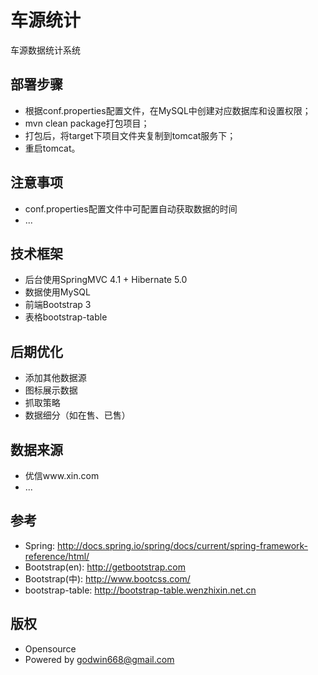 # 车源统计

车源数据统计系统

## 部署步骤

* 根据conf.properties配置文件，在MySQL中创建对应数据库和设置权限；
* mvn clean package打包项目；
* 打包后，将target下项目文件夹复制到tomcat服务下；
* 重启tomcat。

## 注意事项

* conf.properties配置文件中可配置自动获取数据的时间
* ...

## 技术框架

* 后台使用SpringMVC 4.1 + Hibernate 5.0
* 数据使用MySQL
* 前端Bootstrap 3
* 表格bootstrap-table

## 后期优化

* 添加其他数据源
* 图标展示数据
* 抓取策略
* 数据细分（如在售、已售）

## 数据来源

* 优信www.xin.com
* ...

## 参考

* Spring: http://docs.spring.io/spring/docs/current/spring-framework-reference/html/
* Bootstrap(en): http://getbootstrap.com
* Bootstrap(中): http://www.bootcss.com/
* bootstrap-table: http://bootstrap-table.wenzhixin.net.cn

## 版权

* Opensource
* Powered by godwin668@gmail.com

